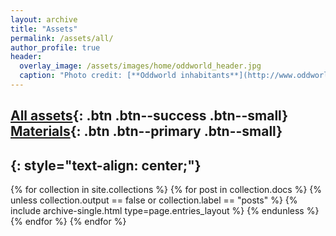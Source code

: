 ```yaml
---
layout: archive
title: "Assets"
permalink: /assets/all/
author_profile: true
header:
  overlay_image: /assets/images/home/oddworld_header.jpg
  caption: "Photo credit: [**Oddworld inhabitants**](http://www.oddworld.com/)"
---
```

[All assets](##){: .btn .btn--success .btn--small} [Materials](/assets/materials){: .btn .btn--primary .btn--small}
---
{: style="text-align: center;"}
---

{% for collection in site.collections %}
  {% for post in collection.docs %}
    {% unless collection.output == false or collection.label == "posts" %}
      {% include archive-single.html type=page.entries_layout %}
    {% endunless %}
  {% endfor %}
{% endfor %}
